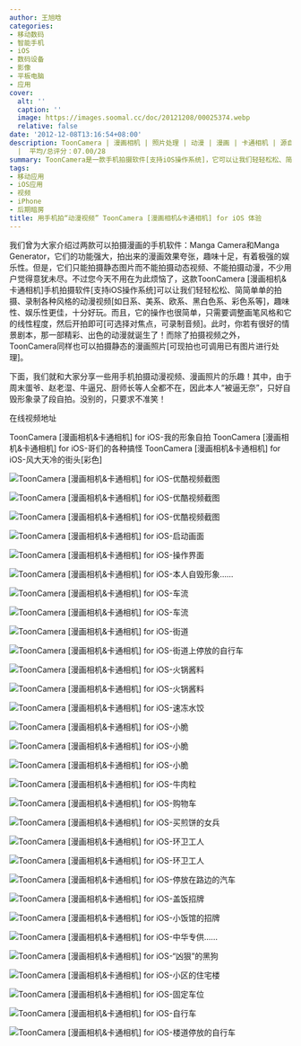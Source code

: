 ```yaml
---
author: 王旭晗
categories:
- 移动数码
- 智能手机
- iOS
- 数码设备
- 影像
- 平板电脑
- 应用
cover:
  alt: ''
  caption: ''
  image: https://images.soomal.cc/doc/20121208/00025374.webp
  relative: false
date: '2012-12-08T13:16:54+08:00'
description: ToonCamera | 漫画相机 | 照片处理 | 动漫 | 漫画 | 卡通相机 | 源自：www.soomal.com | 版权：原创
  |  平均/总评分：07.00/28
summary: ToonCamera是一款手机拍摄软件[支持iOS操作系统]，它可以让我们轻轻松松、简简单单的拍摄、录制各种风格的动漫视频[如日系、美系、欧系、黑白色系、彩色系等]，趣味性、娱乐性更佳，十分好玩。而且，它的操作也很简单……
tags:
- 移动应用
- iOS应用
- 视频
- iPhone
- 后期暗房
title: 用手机拍“动漫视频” ToonCamera [漫画相机&卡通相机] for iOS 体验
---
```


我们曾为大家介绍过两款可以拍摄漫画的手机软件：Manga Camera和Manga Generator，它们的功能强大，拍出来的漫画效果夸张，趣味十足，有着极强的娱乐性。但是，它们只能拍摄静态图片而不能拍摄动态视频、不能拍摄动漫，不少用户觉得意犹未尽。不过您今天不用在为此烦恼了，这款ToonCamera [漫画相机&卡通相机]手机拍摄软件[支持iOS操作系统]可以让我们轻轻松松、简简单单的拍摄、录制各种风格的动漫视频[如日系、美系、欧系、黑白色系、彩色系等]，趣味性、娱乐性更佳，十分好玩。而且，它的操作也很简单，只需要调整画笔风格和它的线性程度，然后开拍即可[可选择对焦点，可录制音频]。此时，你若有很好的情景剧本，那一部精彩、出色的动漫就诞生了！而除了拍摄视频之外，ToonCamera同样也可以拍摄静态的漫画照片[可现拍也可调用已有图片进行处理]。



下面，我们就和大家分享一些用手机拍摄动漫视频、漫画照片的乐趣！其中，由于周末蛋爷、赵老湿、牛逼兄、厨师长等人全都不在，因此本人“被逼无奈”，只好自毁形象录了段自拍。没别的，只要求不准笑！



在线视频地址



ToonCamera [漫画相机&卡通相机] for iOS-我的形象自拍
ToonCamera [漫画相机&卡通相机] for iOS-哥们的各种搞怪
ToonCamera [漫画相机&卡通相机] for iOS-风大天冷的街头[彩色]



![ToonCamera [漫画相机&卡通相机] for iOS-优酷视频截图](https://images.soomal.cc/doc/20121208/00025371.webp)



![ToonCamera [漫画相机&卡通相机] for iOS-优酷视频截图](https://images.soomal.cc/doc/20121208/00025372.webp)



![ToonCamera [漫画相机&卡通相机] for iOS-优酷视频截图](https://images.soomal.cc/doc/20121208/00025373.webp)



![ToonCamera [漫画相机&卡通相机] for iOS-启动画面](https://images.soomal.cc/doc/20121208/00025344.webp)



![ToonCamera [漫画相机&卡通相机] for iOS-操作界面](https://images.soomal.cc/doc/20121208/00025345.webp)



![ToonCamera [漫画相机&卡通相机] for iOS-本人自毁形象……](https://images.soomal.cc/doc/20121208/00025346.webp)



![ToonCamera [漫画相机&卡通相机] for iOS-车流](https://images.soomal.cc/doc/20121208/00025347.webp)



![ToonCamera [漫画相机&卡通相机] for iOS-车流](https://images.soomal.cc/doc/20121208/00025348.webp)



![ToonCamera [漫画相机&卡通相机] for iOS-街道](https://images.soomal.cc/doc/20121208/00025349.webp)



![ToonCamera [漫画相机&卡通相机] for iOS-街道上停放的自行车](https://images.soomal.cc/doc/20121208/00025350.webp)



![ToonCamera [漫画相机&卡通相机] for iOS-火锅酱料](https://images.soomal.cc/doc/20121208/00025351.webp)



![ToonCamera [漫画相机&卡通相机] for iOS-火锅酱料](https://images.soomal.cc/doc/20121208/00025352.webp)



![ToonCamera [漫画相机&卡通相机] for iOS-速冻水饺](https://images.soomal.cc/doc/20121208/00025353.webp)



![ToonCamera [漫画相机&卡通相机] for iOS-小脆](https://images.soomal.cc/doc/20121208/00025354.webp)



![ToonCamera [漫画相机&卡通相机] for iOS-小脆](https://images.soomal.cc/doc/20121208/00025355.webp)



![ToonCamera [漫画相机&卡通相机] for iOS-小脆](https://images.soomal.cc/doc/20121208/00025356.webp)



![ToonCamera [漫画相机&卡通相机] for iOS-牛肉粒](https://images.soomal.cc/doc/20121208/00025357.webp)



![ToonCamera [漫画相机&卡通相机] for iOS-购物车](https://images.soomal.cc/doc/20121208/00025358.webp)



![ToonCamera [漫画相机&卡通相机] for iOS-买煎饼的女兵](https://images.soomal.cc/doc/20121208/00025359.webp)



![ToonCamera [漫画相机&卡通相机] for iOS-环卫工人](https://images.soomal.cc/doc/20121208/00025360.webp)



![ToonCamera [漫画相机&卡通相机] for iOS-环卫工人](https://images.soomal.cc/doc/20121208/00025361.webp)



![ToonCamera [漫画相机&卡通相机] for iOS-停放在路边的汽车](https://images.soomal.cc/doc/20121208/00025362.webp)



![ToonCamera [漫画相机&卡通相机] for iOS-盖饭招牌](https://images.soomal.cc/doc/20121208/00025363.webp)



![ToonCamera [漫画相机&卡通相机] for iOS-小饭馆的招牌](https://images.soomal.cc/doc/20121208/00025364.webp)



![ToonCamera [漫画相机&卡通相机] for iOS-中华专供……](https://images.soomal.cc/doc/20121208/00025365.webp)



![ToonCamera [漫画相机&卡通相机] for iOS-“凶狠”的黑狗](https://images.soomal.cc/doc/20121208/00025366.webp)



![ToonCamera [漫画相机&卡通相机] for iOS-小区的住宅楼](https://images.soomal.cc/doc/20121208/00025367.webp)



![ToonCamera [漫画相机&卡通相机] for iOS-固定车位](https://images.soomal.cc/doc/20121208/00025368.webp)



![ToonCamera [漫画相机&卡通相机] for iOS-自行车](https://images.soomal.cc/doc/20121208/00025369.webp)



![ToonCamera [漫画相机&卡通相机] for iOS-楼道停放的自行车](https://images.soomal.cc/doc/20121208/00025370.webp)
